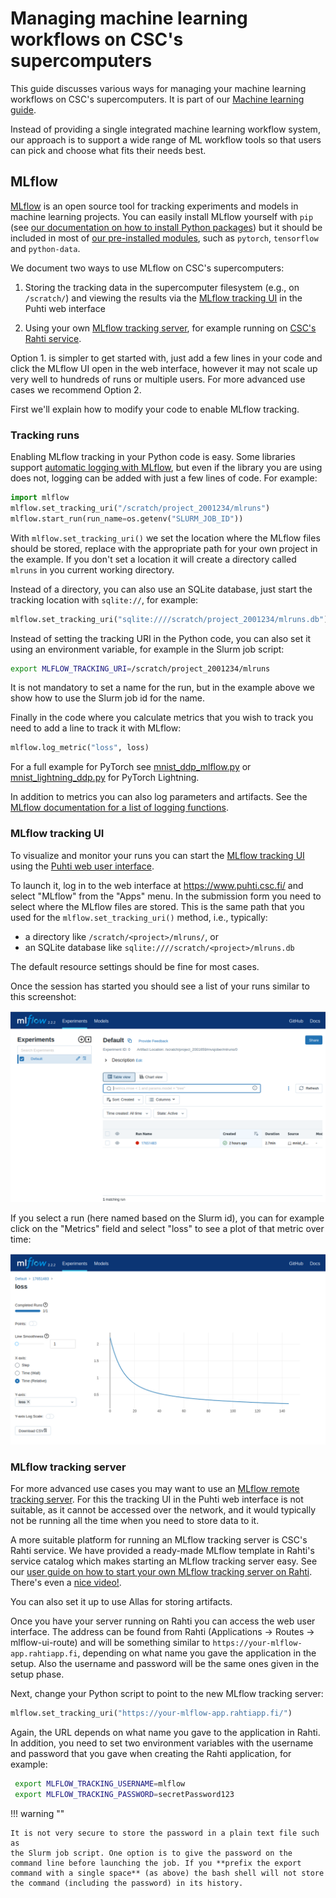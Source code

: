 # Managing machine learning workflows on CSC's supercomputers

This guide discusses various ways for managing your machine learning
workflows on CSC's supercomputers. It is part of our [Machine learning
guide](ml-guide.md).

Instead of providing a single integrated machine learning workflow
system, our approach is to support a wide range of ML workflow tools
so that users can pick and choose what fits their needs best.

## MLflow

[MLflow][MLflow] is an open source tool for tracking experiments and
models in machine learning projects. You can easily install MLflow
yourself with `pip` (see [our documentation on how to install Python
packages][own-install]) but it should be included in most of [our
pre-installed modules][ml-apps], such as `pytorch`, `tensorflow` and
`python-data`.

We document two ways to use MLflow on CSC's supercomputers:

1. Storing the tracking data in the supercomputer filesystem (e.g., on
   `/scratch/`) and viewing the results via the 
   [MLflow tracking UI](#mlflow-tracking-ui) in the Puhti web interface
   
2. Using your own [MLflow tracking server](#mlflow-tracking-server),
   for example running on [CSC's Rahti service](../../cloud/rahti/index.md).
   
Option 1. is simpler to get started with, just add a few lines in your
code and click the MLflow UI open in the web interface, however it may
not scale up very well to hundreds of runs or multiple users. For more
advanced use cases we recommend Option 2.

First we'll explain how to modify your code to enable MLflow tracking.


### Tracking runs

Enabling MLflow tracking in your Python code is easy. Some libraries
support [automatic logging with MLflow][autolog], but even if the
library you are using does not, logging can be added with just a few
lines of code. For example:

```python
import mlflow
mlflow.set_tracking_uri("/scratch/project_2001234/mlruns")
mlflow.start_run(run_name=os.getenv("SLURM_JOB_ID"))
```

With `mlflow.set_tracking_uri()` we set the location where the MLflow
files should be stored, replace with the appropriate path for your own
project in the example. If you don't set a location it will create a
directory called `mlruns` in you current working directory.

Instead of a directory, you can also use an SQLite database, just
start the tracking location with `sqlite://`, for example:

```python
mlflow.set_tracking_uri("sqlite:////scratch/project_2001234/mlruns.db")
```

Instead of setting the tracking URI in the Python code, you can also
set it using an environment variable, for example in the Slurm job
script:

```bash
export MLFLOW_TRACKING_URI=/scratch/project_2001234/mlruns
```

It is not mandatory to set a name for the run, but in the example
above we show how to use the Slurm job id for the name.

Finally in the code where you calculate metrics that you wish to track
you need to add a line to track it with MLflow:

```python
mlflow.log_metric("loss", loss)
```

For a full example for PyTorch see [mnist_ddp_mlflow.py][pytorch-ex]
or [mnist_lightning_ddp.py](lightning-ex) for PyTorch Lightning.

In addition to metrics you can also log parameters and artifacts. See
the [MLflow documentation for a list of logging functions][log-func].

### MLflow tracking UI

To visualize and monitor your runs you can start the [MLflow tracking
UI][mlflow-app] using the [Puhti web user interface][webui].

To launch it, log in to the web interface at
<https://www.puhti.csc.fi/> and select "MLflow" from the "Apps"
menu. In the submission form you need to select where the MLflow files
are stored. This is the same path that you used for the
`mlflow.set_tracking_uri()` method, i.e., typically:

- a directory like `/scratch/<project>/mlruns/`, or
- an SQLite database like `sqlite:////scratch/<project>/mlruns.db`

The default resource settings should be fine for most cases.

Once the session has started you should see a list of your runs similar to this screenshot:

![MLflow front page with list of runs](../../img/mlflow-front.png)

If you select a run (here named based on the Slurm id), you can for
example click on the "Metrics" field and select "loss" to see a plot
of that metric over time:

![MLflow plot showing the loss metric over time](../../img/mlflow-metrics.png)


### MLflow tracking server

For more advanced use cases you may want to use an [MLflow remote
tracking server][tracking-server]. For this the tracking UI in the
Puhti web interface is not suitable, as it cannot be accessed over the
network, and it would typically not be running all the time when you
need to store data to it.

A more suitable platform for running an MLflow tracking server is
CSC's Rahti service.  We have provided a ready-made MLflow template in
Rahti's service catalog which makes starting an MLflow tracking server
easy. See our [user guide on how to start your own MLflow tracking
server on Rahti][mlflow-rahti]. There's even a [nice
video!](https://video.csc.fi/media/t/0_2frjyzz9).

You can also set it up to use Allas for storing artifacts.

Once you have your server running on Rahti you can access the web user
interface. The address can be found from Rahti (Applications → Routes
→ mlflow-ui-route) and will be something similar to
`https://your-mlflow-app.rahtiapp.fi`, depending on what name you gave
the application in the setup. Also the username and password will be
the same ones given in the setup phase.

Next, change your Python script to point to the new MLflow tracking
server:

```python
mlflow.set_tracking_uri("https://your-mlflow-app.rahtiapp.fi/")
```

Again, the URL depends on what name you gave to the application in
Rahti. In addition, you need to set two environment variables with the
username and password that you gave when creating the Rahti
application, for example:

```bash
 export MLFLOW_TRACKING_USERNAME=mlflow
 export MLFLOW_TRACKING_PASSWORD=secretPassword123
```

!!! warning ""

    It is not very secure to store the password in a plain text file such as
    the Slurm job script. One option is to give the password on the
    command line before launching the job. If you **prefix the export
    command with a single space** (as above) the bash shell will not store
    the command (including the password) in its history.


[MLflow]: https://www.mlflow.org/
[ml-apps]: ../../apps/by_discipline.md#data-analytics-and-machine-learning
[own-install]: ../../apps/python.md#installing-python-packages-to-existing-modules
[autolog]: https://www.mlflow.org/docs/latest/tracking.html#automatic-logging
[pytorch-ex]: https://github.com/CSCfi/pytorch-ddp-examples/blob/master/mnist_ddp_mlflow.py
[lightning-ex]: https://github.com/CSCfi/pytorch-ddp-examples/blob/master/mnist_lightning_ddp.py
[mlflow-app]: ../../computing/webinterface/mlflow.md
[webui]: ../../computing/webinterface/index.md
[log-func]: https://www.mlflow.org/docs/latest/tracking.html#logging-data-to-runs
[tracking-server]: https://www.mlflow.org/docs/latest/tracking.html#mlflow-tracking-servers
[mlflow-rahti]: https://github.com/CSCfi/mlflow-openshift/blob/master/docs/USER_GUIDE.md
